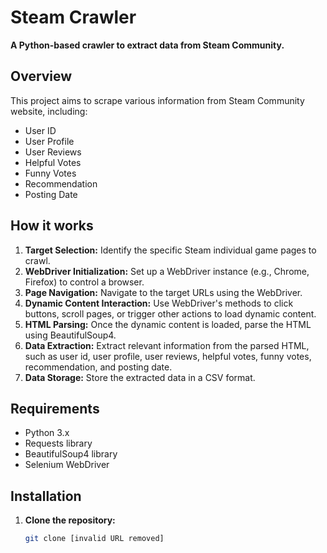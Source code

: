 # Steam Crawler

**A Python-based crawler to extract data from Steam Community.**

## Overview
This project aims to scrape various information from Steam Community website, including:

* User ID
* User Profile
* User Reviews
* Helpful Votes
* Funny Votes
* Recommendation
* Posting Date

## How it works
1. **Target Selection:** Identify the specific Steam individual game pages to crawl.
2. **WebDriver Initialization:** Set up a WebDriver instance (e.g., Chrome, Firefox) to control a browser.
3. **Page Navigation:** Navigate to the target URLs using the WebDriver.
4. **Dynamic Content Interaction:** Use WebDriver's methods to click buttons, scroll pages, or trigger other actions to load dynamic content.
5. **HTML Parsing:** Once the dynamic content is loaded, parse the HTML using BeautifulSoup4.
6. **Data Extraction:** Extract relevant information from the parsed HTML, such as user id, user profile, user reviews, helpful votes, funny votes, recommendation, and posting date.
7. **Data Storage:** Store the extracted data in a CSV format.

## Requirements
* Python 3.x
* Requests library
* BeautifulSoup4 library
* Selenium WebDriver

## Installation
1. **Clone the repository:**
   ```bash
   git clone [invalid URL removed]
